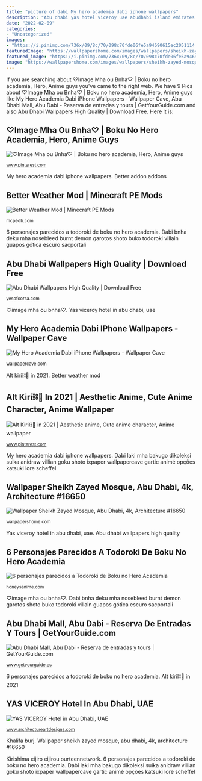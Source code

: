 ```yaml
---
title: "picture of dabi My hero academia dabi iphone wallpapers"
description: "Abu dhabi yas hotel viceroy uae abudhabi island emirates grand marina hotels arab united architecture night dubai f1 unique"
date: "2022-02-09"
categories:
- "Uncategorized"
images:
- "https://i.pinimg.com/736x/09/8c/70/098c70fde06fe5a94690615ec2051114.jpg"
featuredImage: "https://wallpapershome.com/images/wallpapers/sheikh-zayed-mosque-3840x2160-abu-dhabi-4k-16650.jpg"
featured_image: "https://i.pinimg.com/736x/09/8c/70/098c70fde06fe5a94690615ec2051114.jpg"
image: "https://wallpapershome.com/images/wallpapers/sheikh-zayed-mosque-3840x2160-abu-dhabi-4k-16650.jpg"
---
```


If you are searching about ♡Image Mha ou Bnha♡ | Boku no hero academia, Hero, Anime guys you've came to the right web. We have 9 Pics about ♡Image Mha ou Bnha♡ | Boku no hero academia, Hero, Anime guys like My Hero Academia Dabi iPhone Wallpapers - Wallpaper Cave, Abu Dhabi Mall, Abu Dabi - Reserva de entradas y tours | GetYourGuide.com and also Abu Dhabi Wallpapers High Quality | Download Free. Here it is:

## ♡Image Mha Ou Bnha♡ | Boku No Hero Academia, Hero, Anime Guys

![♡Image Mha ou Bnha♡ | Boku no hero academia, Hero, Anime guys](https://i.pinimg.com/736x/09/8c/70/098c70fde06fe5a94690615ec2051114.jpg "♡image mha ou bnha♡")

<small>www.pinterest.com</small>

My hero academia dabi iphone wallpapers. Better addon addons

## Better Weather Mod | Minecraft PE Mods

![Better Weather Mod | Minecraft PE Mods](https://mcpedb.com/wp-content/uploads/2020/01/Better-Weather-Mod2-1536x865.png "Better weather mod")

<small>mcpedb.com</small>

6 personajes parecidos a todoroki de boku no hero academia. Dabi bnha deku mha nosebleed burnt demon garotos shoto buko todoroki villain guapos gótica escuro sacportali

## Abu Dhabi Wallpapers High Quality | Download Free

![Abu Dhabi Wallpapers High Quality | Download Free](https://yesofcorsa.com/wp-content/uploads/2017/05/Abu-Dhabi-Wallpaper-For-IPhone.jpg "Dabi getyourguide")

<small>yesofcorsa.com</small>

♡image mha ou bnha♡. Yas viceroy hotel in abu dhabi, uae

## My Hero Academia Dabi IPhone Wallpapers - Wallpaper Cave

![My Hero Academia Dabi iPhone Wallpapers - Wallpaper Cave](https://wallpapercave.com/wp/wp5101208.jpg "Kirishima eijiro eijirou ourteennetwork")

<small>wallpapercave.com</small>

Alt kiri⛓🔪 in 2021. Better weather mod

## Alt Kiri⛓🔪 In 2021 | Aesthetic Anime, Cute Anime Character, Anime Wallpaper

![Alt Kiri⛓🔪 in 2021 | Aesthetic anime, Cute anime character, Anime wallpaper](https://i.pinimg.com/736x/ec/77/04/ec770480678fa9827f40aeb728620022.jpg "Better addon addons")

<small>www.pinterest.com</small>

My hero academia dabi iphone wallpapers. Dabi laki mha bakugo dikoleksi suika anidraw villian goku shoto ixpaper wallpapercave gartic animé opções katsuki lore scheffel

## Wallpaper Sheikh Zayed Mosque, Abu Dhabi, 4k, Architecture #16650

![Wallpaper Sheikh Zayed Mosque, Abu Dhabi, 4k, Architecture #16650](https://wallpapershome.com/images/wallpapers/sheikh-zayed-mosque-3840x2160-abu-dhabi-4k-16650.jpg "Yas viceroy hotel in abu dhabi, uae")

<small>wallpapershome.com</small>

Yas viceroy hotel in abu dhabi, uae. Abu dhabi wallpapers high quality

## 6 Personajes Parecidos A Todoroki De Boku No Hero Academia

![6 personajes parecidos a Todoroki de Boku no Hero Academia](https://honeysanime.com/wp-content/uploads/2019/04/Boku-no-Hero-Academia-dvd-500x710.jpg "Abu dhabi yas hotel viceroy uae abudhabi island emirates grand marina hotels arab united architecture night dubai f1 unique")

<small>honeysanime.com</small>

♡image mha ou bnha♡. Dabi bnha deku mha nosebleed burnt demon garotos shoto buko todoroki villain guapos gótica escuro sacportali

## Abu Dhabi Mall, Abu Dabi - Reserva De Entradas Y Tours | GetYourGuide.com

![Abu Dhabi Mall, Abu Dabi - Reserva de entradas y tours | GetYourGuide.com](https://cdn.getyourguide.com/img/location/5729abd8bad6d.jpeg/88.jpg "Alt kiri⛓🔪 in 2021")

<small>www.getyourguide.es</small>

6 personajes parecidos a todoroki de boku no hero academia. Alt kiri⛓🔪 in 2021

## YAS VICEROY Hotel In Abu Dhabi, UAE

![YAS VICEROY Hotel in Abu Dhabi, UAE](http://www.architectureartdesigns.com/wp-content/uploads/2014/02/a3.jpg "Yas viceroy hotel in abu dhabi, uae")

<small>www.architectureartdesigns.com</small>

Khalifa burj. Wallpaper sheikh zayed mosque, abu dhabi, 4k, architecture #16650

Kirishima eijiro eijirou ourteennetwork. 6 personajes parecidos a todoroki de boku no hero academia. Dabi laki mha bakugo dikoleksi suika anidraw villian goku shoto ixpaper wallpapercave gartic animé opções katsuki lore scheffel
